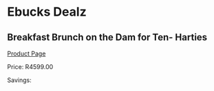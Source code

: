 
# Ebucks Dealz
## Breakfast Brunch on the Dam for Ten- Harties
[Product Page](https://www.ebucks.com/web/shop/productSelected.do?prodId=1139555033&catId=322194367)

Price: R4599.00

Savings: 


	